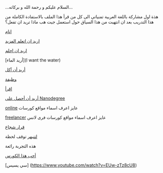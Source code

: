 ...السلام عليكم و رحمة الله و بركاته...

هذة اول مشاركة باللغة العربية 
تمنياتي الى كل من قرأ هذا الملف بالاستفادة الكاملة من هذا التدريب
بعد ان انتهيت من هذا السياق حول استعمل جيت هب ماذا تريد ان تفعل؟

[انام](sleep/sleep.md)

[اريد ان اتعلم المزيد](learn/learn.md)

[اريد ان احلم](dream/dream.md)

[أريد الماء](I want the water)

[ أريد أن آكل](http://www.otlob.com/ar)

[وظيفة](Job/Job.md)

[اقرأ](read/read.md)

[أريد أن أحصل على Nanodegree](https://www.udacity.com/nanodegree)

 [online](learn/learn.md) عايز اعرف اسماء مواقع  كورسات  

 [freelancer](learn/learn.md) عايز اعرف اسماء مواقع  كورسات فرى لانس

[قرار شجاع](tough-decision/tough-decision.md)

[لتنبهر](amazed/amazed.md) توقف لحظة 

هذه التجربة رائعة 

[أحب هذا الكورس](https://www.udacity.com/course/android-developer-nanodegree-by-google--nd801)

[سي يسيس] (https://www.youtube.com/watch?v=EUw-zTz8cU8)